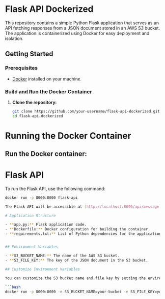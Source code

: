 # Flask API Dockerized

This repository contains a simple Python Flask application that serves as an API fetching responses from a JSON document stored in an AWS S3 bucket. The application is containerized using Docker for easy deployment and isolation.

## Getting Started

### Prerequisites

- [Docker](https://docs.docker.com/get-docker/) installed on your machine.

### Build and Run the Docker Container

1. **Clone the repository:**

   ```bash
   git clone https://github.com/your-username/flask-api-dockerized.git
   cd flask-api-dockerized

# Running the Docker Container

## Run the Docker container:

# Flask API

To run the Flask API, use the following command:

```bash
docker run -p 8000:8000 flask-api

The Flask API will be accessible at [http://localhost:8000/api/message](http://localhost:8000/api/message).

# Application Structure

- **app.py:** Flask application code.
- **Dockerfile:** Docker configuration for building the container.
- **requirements.txt:** List of Python dependencies for the application.


## Environment Variables

- **S3_BUCKET_NAME:** The name of the AWS S3 bucket.
- **S3_FILE_KEY:** The key of the JSON document in the S3 bucket.

## Customize Environment Variables

You can customize the S3 bucket name and file key by setting the environment variables when running the Docker container:

```bash
docker run -p 8000:8000 -e S3_BUCKET_NAME=your-bucket -e S3_FILE_KEY=your-file.json flask-api

